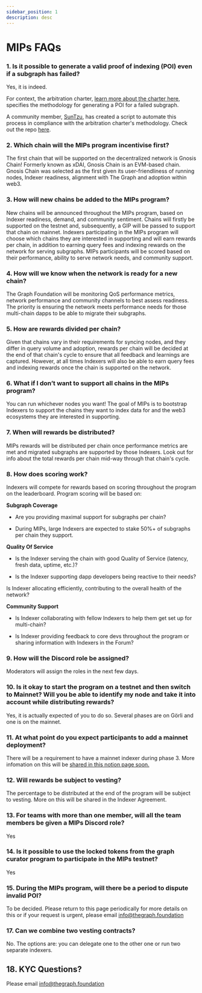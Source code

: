 ```yaml
---
sidebar_position: 1
description: desc
---
```


# MIPs FAQs

### 1. Is it possible to generate a valid proof of indexing (POI) even if a subgraph has failed? 

Yes, it is indeed.

For context, the arbitration charter, [learn more about the charter here](https://hackmd.io/@4Ln8SAS4RX-505bIHZTeRw/BJcHzpHDu#Abstract), specifies the methodology for generating a POI for a failed subgraph.

A community member, [SunTzu](https://github.com/suntzu93), has created a script to automate this process in compliance with the arbitration charter's methodology. Check out the repo [here](https://github.com/suntzu93/get_valid_poi_subgraph).

### 2. Which chain will the MIPs program incentivise first?

The first chain that will be supported on the decentralized network is Gnosis Chain! Formerly known as xDAI, Gnosis Chain is an EVM-based chain. Gnosis Chain was selected as the first given its user-friendliness of running nodes, Indexer readiness, alignment with The Graph and adoption within web3.

### 3. How will new chains be added to the MIPs program?

New chains will be announced throughout the MIPs program, based on Indexer readiness, demand, and community sentiment. Chains will firstly be supported on the testnet and, subsequently, a GIP will be passed to support that chain on mainnet. Indexers participating in the MIPs program will choose which chains they are interested in supporting and will earn rewards per chain, in addition to earning query fees and indexing rewards on the network for serving subgraphs. MIPs participants will be scored based on their performance, ability to serve network needs, and community support.

### 4. How will we know when the network is ready for a new chain?

The Graph Foundation will be monitoring QoS performance metrics, network performance and community channels to best assess readiness. The priority is ensuring the network meets performance needs for those multi-chain dapps to be able to migrate their subgraphs.

### 5. How are rewards divided per chain?

Given that chains vary in their requirements for syncing nodes, and they differ in query volume and adoption, rewards per chain will be decided at the end of that chain's cycle to ensure that all feedback and learnings are captured. However, at all times Indexers will also be able to earn query fees and indexing rewards once the chain is supported on the network.


### 6. What if I don’t want to support all chains in the MIPs program?

You can run whichever nodes you want! The goal of MIPs is to bootstrap Indexers to support the chains they want to index data for and the web3 ecosystems they are interested in supporting.

### 7. When will rewards be distributed?

MIPs rewards will be distributed per chain once performance metrics are met and migrated subgraphs are supported by those Indexers. Look out for info about the total rewards per chain mid-way through that chain's cycle.

### 8. How does scoring work?

Indexers will compete for rewards based on scoring throughout the program on the leaderboard. Program scoring will be based on:

**Subgraph Coverage**

- Are you providing maximal support for subgraphs per chain?

- During MIPs, large Indexers are expected to stake 50%+ of subgraphs per chain they support.

**Quality Of Service**

- Is the Indexer serving the chain with good Quality of Service (latency, fresh data, uptime, etc.)? 

- Is the Indexer supporting dapp developers being reactive to their needs? 

Is Indexer allocating efficiently, contributing to the overall health of the network?

**Community Support**

- Is Indexer collaborating with fellow Indexers to help them get set up for multi-chain?

- Is Indexer providing feedback to core devs throughout the program or sharing information with Indexers in the Forum? 

### 9. How will the Discord role be assigned?

Moderators will assign the roles in the next few days. 

### 10. Is it okay to start the program on a testnet and then switch to Mainnet? Will you be able to identify my node and take it into account while distributing rewards?

Yes, it is actually expected of you to do so. Several phases are on Görli and one is on the mainnet.

### 11. At what point do you expect participants to add a mainnet deployment?

There will be a requirement to have a mainnet indexer during phase 3. More infomation on this will be [shared in this notion page soon.](https://thegraphfoundation.notion.site/MIPs-Home-911e1187f1d94d12b247317265f81059) 

### 12. Will rewards be subject to vesting?

The percentage to be distributed at the end of the program will be subject to vesting. More on this will be shared in the Indexer Agreement. 

### 13. For teams with more than one member, will all the team members be given a MIPs Discord role?

Yes

### 14. Is it possible to use the locked tokens from the graph curator program to participate in the MIPs testnet?

Yes 

### 15. During the MIPs program, will there be a period to dispute invalid POI?

To be decided. Please return to this page periodically for more details on this or if your request is urgent, please email info@thegraph.foundation

### 17. Can we combine two vesting contracts?

No. The options are: you can delegate one to the other one or run two separate indexers.

## 18. KYC Questions?

Please email info@thegraph.foundation
